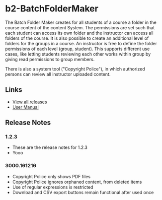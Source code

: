 # b2-BatchFolderMaker

The Batch Folder Maker creates for all students of a course a folder in the course content of the content System. The permissions are set such that each
student can access its own folder and the instructor can access all folders of the course. It is also possible to create an additional level of folders for the groups in a course. An instructor is free to define the folder permissions of each level (group, student). This supports different use cases, like letting students reviewing each other works within group by giving read permissions to group members.

There is also a system tool ("Copyright Police"), in which authorized persons can review all instructor uploaded content.



## Links
- [View all releases](https://github.com/rijksuniversiteit-groningen/b2-BatchFolderMaker/releases)
- [User Manual](UserManual.pdf)

## Release Notes


### 1.2.3
- These are the release notes for 1.2.3
- Yooo

### 3000.161216

- Copyright Police only shows PDF files
- Copyright Police ignores orphaned content, from deleted items
- Use of regular expressions is restricted
- Download and CSV export buttons remain functional after used once
